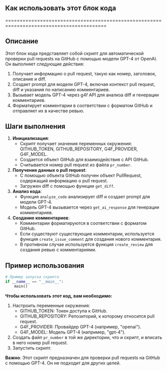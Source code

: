 ## Как использовать этот блок кода
=========================================================================================

Описание
-------------------------
Этот блок кода представляет собой скрипт для автоматической проверки pull requests на GitHub с помощью модели GPT-4 от OpenAI. Он выполняет следующие действия:

1. Получает информацию о pull request, такую как номер, заголовок, описание и diff.
2. Создает prompt для модели GPT-4, включая контекст pull request, diff и указания по написанию комментариев.
3. Вызывает модель GPT-4 через g4f API для анализа diff и генерации комментариев.
4. Форматирует комментарии в соответствии с форматом GitHub и отправляет их в качестве ревью.

Шаги выполнения
-------------------------
1. **Инициализация**: 
    - Скрипт получает значения переменных окружения: GITHUB_TOKEN, GITHUB_REPOSITORY, G4F_PROVIDER, G4F_MODEL.
    - Создается объект GitHub для взаимодействия с API GitHub.
    - Считывается номер pull request из файла `pr_number`.
2. **Получение данных о pull request**:
    - С помощью объекта GitHub получен объект PullRequest, содержащий информацию о pull request.
    - Загружен diff с помощью функции `get_diff`.
3. **Анализ кода**:
    - Функция `analyze_code` анализирует diff и создает prompt для модели GPT-4.
    - Модель GPT-4 вызывается через `get_ai_response` для генерации комментариев.
4. **Создание комментариев**:
    - Комментарии форматируются в соответствии с форматом GitHub.
    - Если существуют существующие комментарии, используется функция `create_issue_comment` для создания нового комментария.
    - В противном случае используется функция `create_review` для создания ревью с комментариями.

Пример использования
-------------------------

```python
# Пример запуска скрипта
if __name__ == "__main__":
    main()
```

**Чтобы использовать этот код, вам необходимо:**

1. Настроить переменные окружения:
    - GITHUB_TOKEN: Токен доступа к GitHub.
    - GITHUB_REPOSITORY: Репозиторий, к которому относится pull request.
    - G4F_PROVIDER: Провайдер GPT-4 (например, "openai").
    - G4F_MODEL: Модель GPT-4 (например, "gpt-4").
2. Создать файл `pr_number` в той же директории, что и скрипт, и вписать в него номер pull request.
3. Запустить скрипт.

**Важно**: Этот скрипт предназначен для проверки pull requests на GitHub с помощью GPT-4. Он не подходит для других целей.